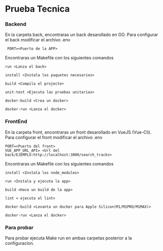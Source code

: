 # Prueba Tecnica


### Backend

En la carpeta back, encontraras un back desarollado en GO. Para configurar el back modificar el archivo .env
```
 PORT=<Puerto de la APP>
```
 Encontraras un Makefile con los siguientes comandos
```
run <Lanza el back>

install <Instala los paquetes necesarios>

build <Compila el projecto>

unit-test <Ejecuta las pruebas unitarias>

docker-build <Crea un docker>

docker-run <Lanza el docker>
```

### FrontEnd
En la carpeta front, encontraras un front desarollado en VueJS (Vue-Cli). Para configurar el front modificar el archivo .env

```
PORT=<Puerto del front>
VUE_APP_URL_API= <Url del back/EJEMPLO:http://localhost:3000/search_tracks>
```
 Encontraras un Makefile con los siguientes comandos
```
install <Instala los node_modules>

run <Instala y ejecuta la app>

build <Hace un build de la app>

lint < ejecuta el lint>

docker-build <Levanta un docker para Apple Silicon(M1/M1PRO/M1MAX)>

docker-run <Lanza el docker>
```

### Para probar
Para probar ejecuta Make run en ambas carpetas posterior a la configuracion.
